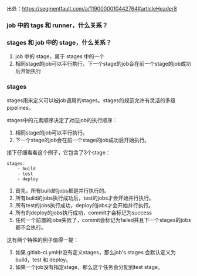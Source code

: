 出处：https://segmentfault.com/a/1190000010442764#articleHeader8

### job 中的 tags 和 runner，什么关系？

### stages 和 job 中的 stage，什么关系？
1. job 中的 stage，属于 stages 中的一个
2. 相同stage的job可以平行执行，下一个stage的job会在前一个stage的job成功后开始执行

### stages
stages用来定义可以被job调用的stages。stages的规范允许有灵活的多级pipelines。

stages中的元素顺序决定了对应job的执行顺序：
1. 相同stage的job可以平行执行。
2. 下一个stage的job会在前一个stage的job成功后开始执行。

接下仔细看看这个例子，它包含了3个stage：
```
stages:
    - build
    - test
    - deploy
```
1. 首先，所有build的jobs都是并行执行的。
2. 所有build的jobs执行成功后，test的jobs才会开始并行执行。
3. 所有test的jobs执行成功，deploy的jobs才会开始并行执行。
4. 所有的deploy的jobs执行成功，commit才会标记为success
5. 任何一个前置的jobs失败了，commit会标记为failed并且下一个stages的jobs都不会执行。

这有两个特殊的例子值得一提：
1. 如果.gitlab-ci.yml中没有定义stages，那么job's stages 会默认定义为 build，test 和 deploy。
2. 如果一个job没有指定stage，那么这个任务会分配到test stage。
